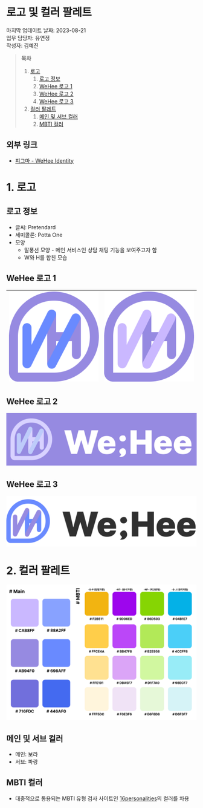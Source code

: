 # 로고 및 컬러 팔레트

마지막 업데이트 날짜: 2023-08-21 <br>
업무 담당자: 유연정 <br>
작성자: 김예진

> **목차**
>
> 1. [로고](#1-로고)
>    1. [로고 정보](#로고-정보)
>    2. [WeHee 로고 1](#wehee-로고-1)
>    3. [WeHee 로고 2](#wehee-로고-2)
>    4. [WeHee 로고 3](#wehee-로고-3)
> 2. [컬러 팔레트](#2-컬러-팔레트)
>    1. [메인 및 서브 컬러](#메인-및-서브-컬러)
>    2. [MBTI 컬러](#mbti-컬러)

## 외부 링크

- [피그마 - WeHee Identity](https://www.figma.com/file/LOZntT4iuXmIPDn6SDdfK3/Main-Board?type=design&node-id=30-10&mode=design)

# 1. 로고

## 로고 정보

- 글씨: Pretendard
- 세미콜론: Potta One
- 모양
  - 말풍선 모양 - 메인 서비스인 상담 채팅 기능을 보여주고자 함
  - W와 H를 합친 모습


## WeHee 로고 1

| <img src="images/logo01.png" width="400"/> | <img src="images/logo04.png" width="400"/> |
| :----------------------------------------: | :----------------------------------------: |

## WeHee 로고 2

![](images/logo02.png)

## WeHee 로고 3

![](images/logo03.png)

# 2. 컬러 팔레트

![](images/logo05.png)

## 메인 및 서브 컬러

- 메인: 보라
- 서브: 파랑

## MBTI 컬러

- 대중적으로 통용되는 MBTI 유형 검사 사이트인 [16personalities](https://www.16personalities.com)의 컬러를 차용
